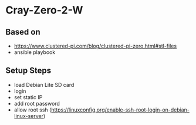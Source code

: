 # Cray-Zero-2-W

## Based on
- https://www.clustered-pi.com/blog/clustered-pi-zero.html#stl-files
- ansible playbook

## Setup Steps
- load Debian Lite SD card
- login
- set static IP
- add root password
- allow root ssh (https://linuxconfig.org/enable-ssh-root-login-on-debian-linux-server)
